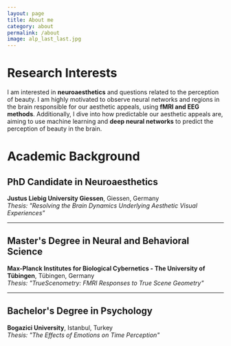 ```yaml
---
layout: page
title: About me
category: about
permalink: /about
image: alp_last_last.jpg
---
```


# Research Interests

I am interested in **neuroaesthetics** and questions related to the perception of beauty. I am highly motivated to observe neural networks and regions in the brain responsible for our aesthetic appeals, using **fMRI and EEG methods**. Additionally, I dive into how predictable our aesthetic appeals are, aiming to use machine learning and **deep neural networks** to predict the perception of beauty in the brain.


# Academic Background

## PhD Candidate in Neuroaesthetics
**Justus Liebig University Giessen**, Giessen, Germany  
*Thesis: "Resolving the Brain Dynamics Underlying Aesthetic Visual Experiences"*

---

## Master's Degree in Neural and Behavioral Science
**Max-Planck Institutes for Biological Cybernetics - The University of Tübingen**, Tübingen, Germany  
*Thesis: "TrueScenometry: FMRI Responses to True Scene Geometry"*

---

## Bachelor's Degree in Psychology
**Bogazici University**, Istanbul, Turkey  
*Thesis: "The Effects of Emotions on Time Perception"*


